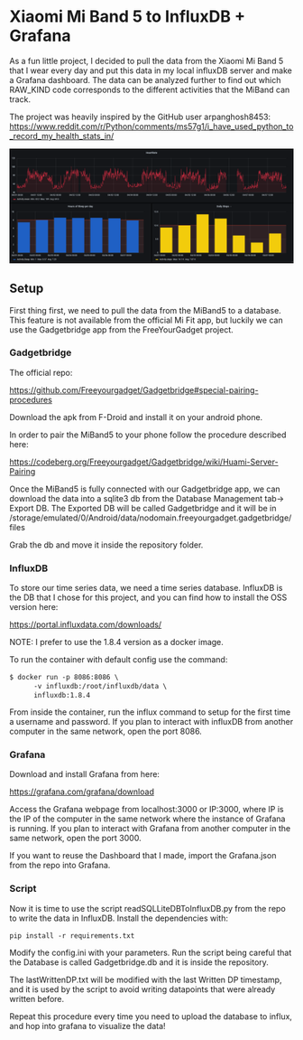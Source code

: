 # Xiaomi Mi Band 5 to InfluxDB + Grafana

As a fun little project, I decided to pull the data from the Xiaomi Mi Band 5 that I wear every day and put this data in my local influxDB server and make a Grafana dashboard.
The data can be analyzed further to find out which RAW_KIND code corresponds to the different activities that the MiBand can track.

The project was heavily inspired by the GitHub user arpanghosh8453:
https://www.reddit.com/r/Python/comments/ms57g1/i_have_used_python_to_record_my_health_stats_in/

![](Assets/GrafanaPreview.png)

## Setup

First thing first, we need to pull the data from the MiBand5 to a database. This feature is not available from the official Mi Fit app, but luckily we can use the Gadgetbridge app from the FreeYourGadget project.

### Gadgetbridge

The official repo:

https://github.com/Freeyourgadget/Gadgetbridge#special-pairing-procedures

Download the apk from F-Droid and install it on your android phone.

In order to pair the MiBand5 to your phone follow the procedure
described here:

https://codeberg.org/Freeyourgadget/Gadgetbridge/wiki/Huami-Server-Pairing

Once the MiBand5 is fully connected with our Gadgetbridge app,
we can download the data into a sqlite3 db from the Database Management tab-> Export DB. The Exported DB will be called Gadgetbridge and it will be in /storage/emulated/0/Android/data/nodomain.freeyourgadget.gadgetbridge/files

Grab the db and move it inside the repository folder.

### InfluxDB

To store our time series data, we need a time series database. InfluxDB is the DB that I chose for this project,
and you can find how to install the OSS version here:

https://portal.influxdata.com/downloads/

NOTE: I prefer to use the 1.8.4 version as a docker image.

To run the container with default config use the command:

```
$ docker run -p 8086:8086 \
      -v influxdb:/root/influxdb/data \
      influxdb:1.8.4 
```

From inside the container, run the influx command to setup for the first time a username and password.
If you plan to interact with influxDB from another computer in the same network, open the port 8086.

### Grafana

Download and install Grafana from here:

https://grafana.com/grafana/download

Access the Grafana webpage from localhost:3000 or IP:3000, where IP is the IP of the computer in the same network
where the instance of Grafana is running.
If you plan to interact with Grafana from another computer in the same network, open the port 3000.

If you want to reuse the Dashboard that I made, import the Grafana.json from the repo into Grafana.

### Script

Now it is time to use the script readSQLLiteDBToInfluxDB.py from the repo to write the data in InfluxDB.
Install the dependencies with:

```
pip install -r requirements.txt
```

Modify the config.ini with your parameters.
Run the script being careful that the Database is called Gadgetbridge.db and it is inside the repository.

The lastWrittenDP.txt will be modified with the last Written DP timestamp, and it is used by the script to avoid writing datapoints that were already written before.

Repeat this procedure every time you need to upload the database to influx, and hop into grafana to visualize the data!
